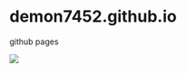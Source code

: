 demon7452.github.io
===================

github pages


<img dynsrc="http://demon7452.github.io/audio/外婆桥.mp3" src="http://demon7452.github.io/images/url.jpg" start=mouseover/>
